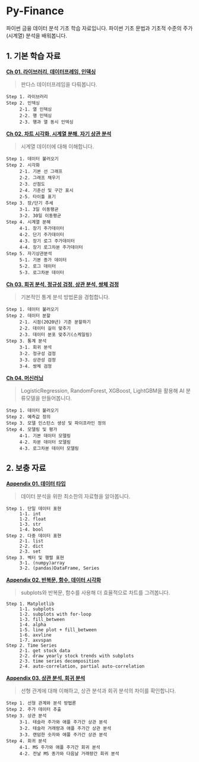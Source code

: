 # Py-Finance
파이썬 금융 데이터 분석 기초 학습 자료입니다. 파이썬 기초 문법과 기초적 수준의 주가(시계열) 분석을 배워봅니다.

## **1. 기본 학습 자료**

**[Ch 01. 라이브러리, 데이터프레임, 인덱싱](https://github.com/sw-song/py_finance/blob/main/tutorials/01/tutorial_01.ipynb)**
> 판다스 데이터프레임을 다뤄봅니다.
```
Step 1. 라이브러리
Step 2. 인덱싱
     2-1. 열 인덱싱
     2-2. 행 인덱싱
     2-3. 행과 열 동시 인덱싱
```

**[Ch 02. 차트 시각화, 시계열 분해, 자기 상관 분석](https://github.com/sw-song/py_finance/blob/main/tutorials/02/tutorial_02.ipynb)**
> 시계열 데이터에 대해 이해합니다.
```
Step 1. 데이터 불러오기
Step 2. 시각화
     2-1. 기본 선 그래프
     2-2. 그래프 채우기
     2-3. 산점도
     2-4. 기준선 및 구간 표시
     2-5. 타이틀 표기
Step 3. 장/단기 추세
     3-1. 3일 이동평균
     3-2. 30일 이동평균
Step 4. 시계열 분해
     4-1. 장기 주가데이터
     4-2. 단기 주가데이터
     4-3. 장기 로그 주가데이터
     4-4. 장기 로그차분 주가데이터
Step 5. 자기상관분석
     5-1. 기본 종가 데이터
     5-2. 로그 데이터
     5-3. 로그차분 데이터
```

**[Ch 03. 회귀 분석, 정규성 검정, 상관 분석, 쌍체 검정](https://github.com/sw-song/py_finance/blob/main/tutorials/03/tutorial_03.ipynb)**
> 기본적인 통계 분석 방법론을 경험합니다.
```
Step 1. 데이터 불러오기
Step 2. 데이터 분할
     2-1. 시점(2020년) 기준 분할하기
     2-2. 데이터 길이 맞추기
     2-3. 데이터 분포 맞추기(스케일링)
Step 3. 통계 분석
     3-1. 회귀 분석
     3-2. 정규성 검정
     3-3. 상관성 검정
     3-4. 쌍체 검정
```

**[Ch 04. 머신러닝](https://github.com/sw-song/py_finance/blob/main/tutorials/04/tutorial_04.ipynb)**
> LogisticRegression, RandomForest, XGBoost, LightGBM을 활용해 AI 분류모델을 만들어봅니다.
```
Step 1. 데이터 불러오기
Step 2. 예측값 정의
Step 3. 모델 인스턴스 생성 및 파이프라인 정의
Step 4. 모델링 및 평가
     4-1. 기본 데이터 모델링
     4-2. 차분 데이터 모델링
     4-3. 로그차분 데이터 모델링
```

## **2. 보충 자료**

**[Appendix 01. 데이터 타입](https://github.com/sw-song/py_finance/blob/main/tutorials/appendix/01/appendix_01.ipynb)**
> 데이터 분석을 위한 최소한의 자료형을 알아봅니다.
```
Step 1. 단일 데이터 표현
     1-1. int
     1-2. float
     1-3. str
     1-4. bool
Step 2. 다중 데이터 표현
     2-1. list
     2-2. dict
     2-3. set
Step 3. 벡터 및 행렬 표현
     3-1. (numpy)array
     3-2. (pandas)DataFrame, Series
```

**[Appendix 02. 반복문, 함수, 데이터 시각화](https://github.com/sw-song/py_finance/blob/main/tutorials/appendix/02/appendix_02.ipynb)**
> subplots와 반복문, 함수를 사용해 더 효율적으로 차트를 그려봅니다.
```
Step 1. Matplotlib
     1-1. subplots
     1-2. subplots with for-loop
     1-3. fill_between
     1-4. alpha
     1-5. line plot + fill_between
     1-6. axvline
     1-7. axvspan
Step 2. Time Series
     2-1. get stock data
     2-2. draw yearly stock trends with subplots
     2-3. time series decomposition
     2-4. auto-correlation, partial auto-correlation
```

**[Appendix 03. 상관 분석, 회귀 분석](https://github.com/sw-song/py_finance/blob/main/tutorials/appendix/03/appendix_03.ipynb)**
> 선형 관계에 대해 이해하고, 상관 분석과 회귀 분석의 차이를 확인합니다.
```
Step 1. 선형 관계와 분석 방법론
Step 2. 주가 데이터 추출
Step 3. 상관 분석
     3-1. 테슬라 주가와 애플 주가간 상관 분석
     3-2. 테슬라 거래량과 애플 주가간 상관 분석
     3-3. 랜덤한 숫자와 애플 주가간 상관 분석
Step 4. 회귀 분석
     4-1. MS 주가와 애플 주가간 회귀 분석
     4-2. 전날 MS 종가와 다음날 거래량간 회귀 분석
```
